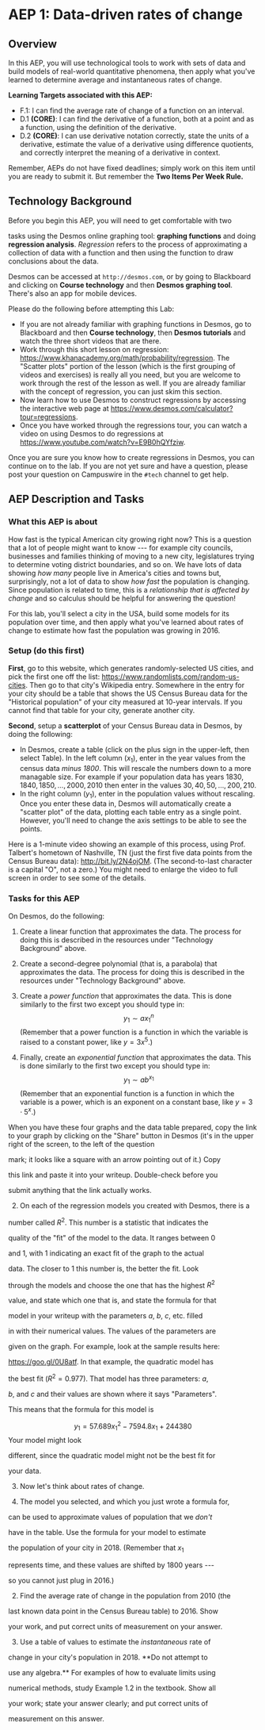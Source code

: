 # AEP 1: Data-driven rates of change 

## Overview 

In this AEP, you will use technological tools to work with sets of data and build models of real-world quantitative phenomena, then apply what you've learned to determine average and instantaneous rates of change.

**Learning Targets associated with this AEP:**

+ F.1: I can find the average rate of change of a function on an interval.
+ D.1 **(CORE)**: I can find the derivative of a function, both at a point and as a function, using the definition of the derivative.
+ D.2 **(CORE)**: I can use derivative notation correctly, state the units of a derivative, estimate the value of a derivative using difference quotients, and correctly interpret the meaning of a derivative in context.

Remember, AEPs do not have fixed deadlines; simply work on this item until you are ready to submit it. But remember the **Two Items Per Week Rule.** 

## Technology Background

Before you begin this AEP, you will need to get comfortable with two

tasks using the Desmos online graphing tool: **graphing functions** and doing **regression analysis**. *Regression* refers to the process of approximating a collection of data with a function and then using the function to draw conclusions about the data.

Desmos can be accessed at `http://desmos.com`, or by going to Blackboard and clicking on **Course technology** and then **Desmos graphing tool**. There's also an app for mobile devices.

Please do the following before attempting this Lab:

  

- If you are not already familiar with graphing functions in Desmos, go to Blackboard and then **Course technology**, then **Desmos tutorials** and watch the three short videos that are there.
- Work through this short lesson on regression:
<https://www.khanacademy.org/math/probability/regression>. The "Scatter plots" portion of the lesson (which is the first grouping of videos and exercises) is really all you need, but you are welcome to work through the rest of the lesson as well. If you are already familiar with the concept of regression, you can just skim this section.
- Now learn how to use Desmos to construct regressions by accessing the interactive web page at <https://www.desmos.com/calculator?tour=regressions>.
- Once you have worked through the regressions tour, you can watch a video on using Desmos to do regressions at
 <https://www.youtube.com/watch?v=E9B0hQYfziw>.

Once you are sure you know how to create regressions in Desmos, you can continue on to the lab. If you are not yet sure and have a question, please post your question on Campuswire in the `#tech` channel to get help.

## AEP Description and Tasks 

### What this AEP is about
How fast is the typical American city growing right now? This is a question that a lot of people might want to know --- for example city councils, businesses and families thinking of moving to a new city, legislatures trying to determine voting district boundaries, and so on. We have lots of data showing *how many* people live in America's cities and towns but, surprisingly, not a lot of data to show *how fast* the population is changing. Since population is related to time, this is a *relationship that is affected by change* and so calculus should be helpful for answering the question!

 
For this lab, you'll select a city in the USA, build some models for its population over time, and then apply what you've learned about rates of change to estimate how fast the population was growing in 2016.

### Setup (do this first) 


**First**, go to this website, which generates randomly-selected US cities, and pick the first one off the list: <https://www.randomlists.com/random-us-cities>. Then go to that city's Wikipedia entry. Somewhere in the entry for your city should be a table that shows the US Census Bureau data for the "Historical population" of your city measured at 10-year intervals. If you cannot find that table for your city, generate another city.

**Second**, setup a **scatterplot** of your Census Bureau data in Desmos, by doing the following:

- In Desmos, create a table (click on the plus sign in the upper-left, then select Table). In the left column ($x_1$), enter in the year values from the census data *minus 1800*. This will rescale the numbers down to a more managable size. For example if your population data has years $1830, 1840, 1850, \dots, 2000, 2010$ then enter in the values $30, 40, 50, \dots, 200, 210$.
- In the right column ($y_1$), enter in the population values without rescaling. Once you enter these data in, Desmos will automatically create a "scatter plot" of the data, plotting each table entry as a single point. However, you'll need to change the axis settings to be able to see the points.

Here is a 1-minute video showing an example of this process, using Prof. Talbert's hometown of Nashville, TN (just the first five data points from the Census Bureau data): <http://bit.ly/2N4ojOM>. (The second-to-last character is a capital "O", not a zero.) You might need to enlarge the video to full screen in order to see some of the details.

### Tasks for this AEP

On Desmos, do the following:

1. Create a linear function that approximates the data. The process for doing this is described in the resources under "Technology Background" above.

2. Create a second-degree polynomial (that is, a parabola) that approximates the data. The process for doing this is described in the resources under "Technology Background" above.

3. Create a *power function* that approximates the data. This is done similarly to the first two except you should type in:
$$y_1 \sim a x_1^n$$ 
(Remember that a power function is a function in which the variable is raised to a constant power, like $y = 3 x^5$.)

4. Finally, create an *exponential function* that approximates the data. This is done similarly to the first two except you should type in: $$y_1 \sim a b^{x_1}$$ (Remember that an exponential function is a function in which the variable is a power, which is an exponent on a constant base, like $y = 3 \cdot 5^x$.)

When you have these four graphs and the data table prepared, copy the link to your graph by clicking on the "Share" button in Desmos (it's in the upper right of the screen, to the left of the question

mark; it looks like a square with an arrow pointing out of it.) Copy

this link and paste it into your writeup. Double-check before you

submit anything that the link actually works.

  

2. On each of the regression models you created with Desmos, there is a

number called $R^2$. This number is a statistic that indicates the

quality of the "fit" of the model to the data. It ranges between 0

and 1, with 1 indicating an exact fit of the graph to the actual

data. The closer to $1$ this number is, the better the fit. Look

through the models and choose the one that has the highest $R^2$

value, and state which one that is, and state the formula for that

model in your writeup with the parameters $a$, $b$, $c$, etc. filled

in with their numerical values. The values of the parameters are

given on the graph. For example, look at the sample results here:

<https://goo.gl/0U8atf>. In that example, the quadratic model has

the best fit ($R^2 = 0.977$). That model has three parameters: $a$,

$b$, and $c$ and their values are shown where it says "Parameters".

This means that the formula for this model is

$$y_1 = 57.689x_1^2 - 7594.8x_1 + 244380$$ Your model might look

different, since the quadratic model might not be the best fit for

your data.

  

3. Now let's think about rates of change.

  

1. The model you selected, and which you just wrote a formula for,

can be used to approximate values of population that we *don't*

have in the table. Use the formula for your model to estimate

the population of your city in 2018. (Remember that $x_1$

represents time, and these values are shifted by 1800 years ---

so you cannot just plug in 2016.)

  

2. Find the average rate of change in the population from 2010 (the

last known data point in the Census Bureau table) to 2016. Show

your work, and put correct units of measurement on your answer.

  

3. Use a table of values to estimate the *instantaneous* rate of

change in your city's population in 2018. **Do not attempt to

use any algebra.** For examples of how to evaluate limits using

numerical methods, study Example 1.2 in the textbook. Show all

your work; state your answer clearly; and put correct units of

measurement on this answer.
<!--stackedit_data:
eyJoaXN0b3J5IjpbLTE1ODk2OTg2MzZdfQ==
-->